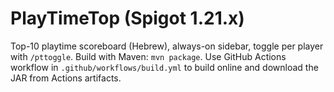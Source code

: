 # PlayTimeTop (Spigot 1.21.x)

Top-10 playtime scoreboard (Hebrew), always-on sidebar, toggle per player with `/pttoggle`. 
Build with Maven: `mvn package`. Use GitHub Actions workflow in `.github/workflows/build.yml` to build online and download the JAR from Actions artifacts.
